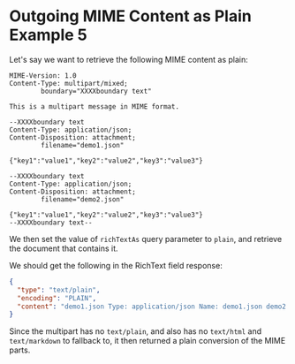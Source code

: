 # Outgoing MIME Content as Plain Example 5

Let's say we want to retrieve the following MIME content as plain:

```text
MIME-Version: 1.0
Content-Type: multipart/mixed;
        boundary="XXXXboundary text"

This is a multipart message in MIME format.

--XXXXboundary text
Content-Type: application/json;
Content-Disposition: attachment;
        filename="demo1.json"

{"key1":"value1","key2":"value2","key3":"value3"}

--XXXXboundary text
Content-Type: application/json;
Content-Disposition: attachment;
        filename="demo2.json"

{"key1":"value1","key2":"value2","key3":"value3"}
--XXXXboundary text--
```

We then set the value of `richTextAs` query parameter to `plain`, and retrieve the document that contains it.

We should get the following in the RichText field response:

```json
{
  "type": "text/plain",
  "encoding": "PLAIN",
  "content": "demo1.json Type: application/json Name: demo1.json demo2.json Type: application/json Name: demo2.json"
}
```

Since the multipart has no `text/plain`, and also has no `text/html` and `text/markdown` to fallback to, it then returned a plain conversion of the MIME parts.

